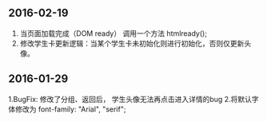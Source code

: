 ## 2016-02-19
1. 当页面加载完成（DOM ready） 调用一个方法 htmlready();
2. 修改学生卡更新逻辑：当某个学生卡未初始化则进行初始化，否则仅更新头像。

## 2016-01-29
1.BugFix: 修改了分组、返回后， 学生头像无法再点击进入详情的bug
2.将默认字体修改为 font-family: "Arial", "serif";

